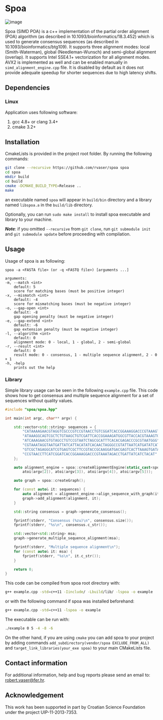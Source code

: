 # Spoa

![image](https://travis-ci.org/rvaser/spoa.svg?branch=master)

Spoa (SIMD POA) is a c++ implementation of the partial order alignment (POA) algorithm (as described in 10.1093/bioinformatics/18.3.452) which is used to generate consensus sequences (as described in 10.1093/bioinformatics/btg109). It supports three alignment modes: local (Smith-Waterman), global (Needleman-Wunsch) and semi-global alignment (overlap). It supports Intel SSE4.1+ vectorization for all alignment modes. AVX2 is implemented as well and can be enabled manually in `simd_alignment_engine.cpp` file. It is disabled by default as it does not provide adequate speedup for shorter sequences due to high latency shifts.

## Dependencies

### Linux

Application uses following software:

1. gcc 4.8+ or clang 3.4+
2. cmake 3.2+

## Installation

CmakeLists is provided in the project root folder. By running the following commands:

```bash
git clone --recursive https://github.com/rvaser/spoa spoa
cd spoa
mkdir build
cd build
cmake -DCMAKE_BUILD_TYPE=Release ..
make
```
an executable named `spoa` will appear in `build/bin` directory and a library named `libspoa.a` in the `build/lib` directory.

Optionally, you can run `sudo make install` to install spoa executable and library to your machine.

***Note***: if you omitted `--recursive` from `git clone`, run `git submodule init` and `git submodule update` before proceeding with compilation.

## Usage

Usage of spoa is as following:

    spoa -a <FASTA file> (or -q <FASTQ file>) [arguments ...]

    arguments:
    -m, --match <int>
        default: 5
        score for matching bases (must be positive integer)
    -x, --mismatch <int>
        default: -4
        score for mismatching bases (must be negative integer)
    -o, --gap-open <int>
        default: -8
        gap opening penalty (must be negative integer)
    -e, --gap-extend <int>
        default: -6
        gap extension penalty (must be negative integer)
    -l, --algorithm <int>
        default: 0
        alignment mode: 0 - local, 1 - global, 2 - semi-global
    -r, --result <int>
        default: 0
        result mode: 0 - consensus, 1 - multiple sequence alignment, 2 - 0 + 1
    -h, -help
        prints out the help

### Library

Simple library usage can be seen in the following `example.cpp` file. This code shows how to get consensus and multiple sequence alignment for a set of sequences without quality values.

```cpp
#include "spoa/spoa.hpp"

int main(int argc, char** argv) {

    std::vector<std::string> sequences = {
        "CATAAAAGAACGTAGGTCGCCCGTCCGTAACCTGTCGGATCACCGGAAAGGACCCGTAAAGTGATAATGAT",
        "ATAAAGGCAGTCGCTCTGTAAGCTGTCGATTCACCGGAAAGATGGCGTTACCACGTAAAGTGATAATGATTAT",
        "ATCAAAGAACGTGTAGCCTGTCCGTAATCTAGCGCATTTCACACGAGACCCGCGTAATGGG",
        "CGTAAATAGGTAATGATTATCATTACATATCACAACTAGGGCCGTATTAATCATGATATCATCA",
        "GTCGCTAGAGGCATCGTGAGTCGCTTCCGTACCGCAAGGATGACGAGTCACTTAAAGTGATAAT",
        "CCGTAACCTTCATCGGATCACCGGAAAGGACCCGTAAATAGACCTGATTATCATCTACAT"
    };

    auto alignment_engine = spoa::createAlignmentEngine(static_cast<spoa::AlignmentType>(atoi(argv[1])),
        atoi(argv[2]), atoi(argv[3]), atoi(argv[4]), atoi(argv[5]));

    auto graph = spoa::createGraph();

    for (const auto& it: sequences) {
        auto alignment = alignment_engine->align_sequence_with_graph(it, graph);
        graph->add_alignment(alignment, it);
    }

    std::string consensus = graph->generate_consensus();

    fprintf(stderr, "Consensus (%zu)\n", consensus.size());
    fprintf(stderr, "%s\n", consensus.c_str());

    std::vector<std::string> msa;
    graph->generate_multiple_sequence_alignment(msa);

    fprintf(stderr, "Multiple sequence alignment\n");
    for (const auto& it: msa) {
        fprintf(stderr, "%s\n", it.c_str());
    }

    return 0;
}
```

This code can be compiled from spoa root directory with:
```bash
g++ example.cpp -std=c++11 -Iinclude/ -Lbuild/lib/ -lspoa -o example
```
or with the following command if spoa was installed beforehand:
```bash
g++ example.cpp -std=c++11 -lspoa -o example
```

The executable can be run with:
```bash
./example 0 5 -4 -8 -6
```

On the other hand, if you are using `cmake` you can add spoa to your project by adding commands `add_subdirectory(vendor/spoa EXCLUDE_FROM_ALL)` and `target_link_libraries(your_exe spoa)` to your main CMakeLists file.

## Contact information

For additional information, help and bug reports please send an email to: robert.vaser@fer.hr.

## Acknowledgement

This work has been supported in part by Croatian Science Foundation under the project UIP-11-2013-7353.

